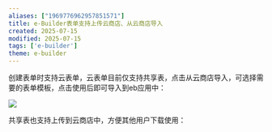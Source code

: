 ```yaml
---
aliases: ["1969776962957851571"]
title: e-Builder表单支持上传云商店、从云商店导入
created: 2025-07-15
modified: 2025-07-15
tags: ['e-builder']
theme: e-builder
---
```


创建表单时支持云表单，云表单目前仅支持共享表，点击从云商店导入，可选择需要的表单模板，点击使用后即可导入到eb应用中：

![](https://myhelpdoc.oss-cn-heyuan.aliyuncs.com/mdimages/c62dd11a6ff41498e629b5d34d16b06a.jpg)

共享表也支持上传到云商店中，方便其他用户下载使用：

